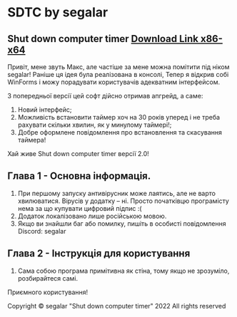 # SDTC by segalar
## Shut down computer timer [Download Link x86-x64](https://www.mediafire.com/file/x818pke6j8tl5be/ShutDownComputerTimer_v2.0.rar/file)

Привіт, мене звуть Макс, але частіше за мене можна помітити під ніком segalar! Раніше ця ідея була реалізована в консолі,
Тепер я відкрив собі WinForms і можу порадувати користувачів адекватним інтерфейсом.

З попередньої версії цей софт дійсно отримав апгрейд, а саме:
1. Новий інтерфейс;
2. Можливість встановити таймер хоч на 30 років уперед і не треба рахувати скільки хвилин, як у минулому таймері!;
3. Добре оформлене повідомлення про встановлення та скасування таймера!

Хай живе Shut down computer timer версії 2.0!



## Глава 1 - Основна інформація.

1. При першому запуску антивірусник може лаятись, але не варто хвилюватися. Вірусів у додатку – ні. Просто початківцю
програмісту нема за що купувати цифровий підпис :(
2. Додаток локалізовано лише російською мовою.
3. Якщо ви знайшли баг або помилку, пишіть в особисті повідомлення Discord: segalar



## Глава 2 - Інструкція для користування

1. Сама собою програма примітивна як стіна, тому якщо не зрозуміло, розбирайтеся самі.

Приємного користування!

Copyright © segalar "Shut down computer timer" 2022 All rights reserved
